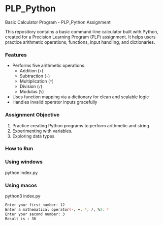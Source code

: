 # PLP_Python
Basic Calculator Program - PLP_Python Assignment

This repository contains a basic command-line calculator built with Python, created for a Precision Learning Program (PLP) assignment. It helps users practice arithmetic operations, functions, input handling, and dictionaries.

### Features
- Performs five arithmetic operations:
  - Addition (`+`)
  - Subtraction (`-`)
  - Multiplication (`*`)
  - Division (`/`)
  - Modulus (`%`)
- Uses function mapping via a dictionary for clean and scalable logic
- Handles invalid operator inputs gracefully

### Assignment Objective 
1. Practice creating Python programs to perform arithmetic and string. 
2. Experimenting with variables. 
3. Exploring data types.

### How to Run

### Using windows
python index.py

### Using macos
python3 index.py

```bash
Enter your first number: 12
Enter a mathematical operator(-, +, *, /, %): *
Enter your second number: 3
Result is : 36


